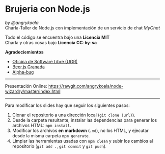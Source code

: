 Brujeria con Node.js
====================
_by @angrykoala_  
Charla-Taller de Node.js con implementación de un servicio de chat _MyChat_

Todo el código se encuentra bajo una **Licencia MIT**  
Charla y otras cosas bajo **Licencia CC-by-sa**  

**Agradeciemientos**
* [Oficina de Software Libre (UGR)](https://github.com/oslugr)
* [Beer.js Granada](https://github.com/beerjs/granada)
* [Alpha-bug](https://github.com/Alpha-Bug)

-----
 
Presentación Online: <https://rawgit.com/angrykoala/node-wizardry/master/index.html>

-----

Para modificar los slides hay que seguir los siguientes pasos:
1. Clonar el repositorio a una dirección local (`git clone (url)`).
2. Desde la carpeta resultante, instalar las dependencias para generar los archivos HTML: `npm install`.
3. Modificar los archivos **en markdown** (`.md`), no los HTML, y ejecutar desde la misma carpeta `npm generate`.
4. Limpiar las herramientas usadas con `npm clean` y subir los cambios al repositorio (`git add .`, `git commit` y `git push`).
